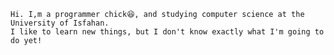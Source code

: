 ```Hi. I,m a programmer chick😆, and studying computer science at the University of Isfahan.```<br>
```I like to learn new things, but I don't know exactly what I'm going to do yet!```
